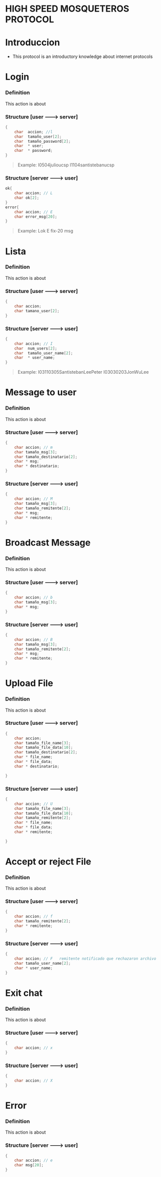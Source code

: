 # HIGH SPEED MOSQUETEROS PROTOCOL
# Introduccion

- This protocol is an introductory knowledge about internet protocols

# Login
### Definition
This action is about

### Structure [user 🡒 server]
```c++
{
	char  accion; //l 
	char  tamaño_user[2];
	char  tamaño_password[2];
	char  * user; 
	char  * password; 
}
```
>Example:
l0504julioucsp
l1104santistebanucsp

### Structure [server 🡒 user]
```c++
ok{
	char accion; // L
	char ok[2];
}
error{
	char accion; // E
	char error_msg[20];
}
```
>Example:
Lok
E fix-20 msg

# Lista
### Definition
This action is about

### Structure [user 🡒 server]
```c++
{
	char accion;
	char tamano_user[2];
}
```

### Structure [server 🡒 user]
```c++
{
	char accion; // I
	char  num_users[2];
	char  tamaño_user_name[2];
	char  * user_name; 
}
```
>Example: I03110305SantistebanLeePeter
    I03030203JonWuLee

# Message to user
### Definition
This action is about

### Structure [user 🡒 server]
```c++
{
	char accion; // m
	char tamaño_msg[3];
	char tamaño_destinatario[2];
	char * msg;
	char * destinatario;
}
```

### Structure [server 🡒 user]
```c++
{
	char accion; // M
	char tamaño_msg[3];
	char tamaño_remitente[2];
	char * msg;
	char * remitente;
}
```

# Broadcast Message
### Definition
This action is about

### Structure [user 🡒 server]
```c++
{
	char accion; // b
	char tamaño_msg[3];
	char * msg;
}
```

### Structure [server 🡒 user]
```c++
{
	char accion; // B
	char tamaño_msg[3];
	char tamaño_remitente[2];
	char * msg;
	char * remitente;
}
```

# Upload File
### Definition
This action is about

### Structure [user 🡒 server]
```c++
{
	char accion;
	char tamaño_file_name[3];
	char tamaño_file_data[10];
	char tamaño_destinatario[2];
	char * file_name;
	char * file_data;
	char * destinatario;
	
}
```

### Structure [server 🡒 user]
```c++
{
	char accion; // U
	char tamaño_file_name[3];
	char tamaño_file_data[10];
	char tamaño_remitente[2];
	char * file_name;
	char * file_data;
	char * remitente;
	
}
```

# Accept or reject File
### Definition
This action is about

### Structure [user 🡒 server]
```c++
{
	char accion; // f	
	char tamaño_remitente[2];
	char * remitente;
}
```

### Structure [server 🡒 user]
```c++
{
	char accion; // F	remitente notificado que rechazaron archivo
	char tamaño_user_name[2];
	char * user_name;
}
```


# Exit chat
### Definition
This action is about

### Structure [user 🡒 server]
```c++
{
	char accion; // x
}
```

### Structure [server 🡒 user]
```c++
{
	char accion; // X
}
```

# Error
### Definition
This action is about

### Structure [server 🡒 user]
```c++
{
	char accion; // e
	char msg[20];
}
```
